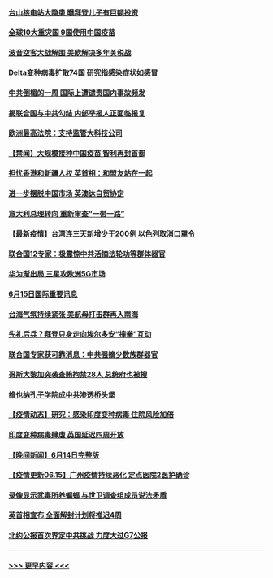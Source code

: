 #### [台山核电站大隐患 曝拜登儿子有巨额投资](../pages/prog202/a103143528.md?t=06160801) 
#### [全球10大重灾国 9国使用中国疫苗](../pages/prog202/a103143524.md?t=06160801) 
#### [波音空客大战解围 美欧解决多年关税战](../pages/prog202/a103143510.md?t=06160801) 
#### [Delta变种病毒扩散74国 研究指感染症状如感冒](../pages/prog202/a103143404.md?t=06160801) 
#### [中共倒楣的一周 国际上遭谴责国内事故频发](../pages/prog202/a103143426.md?t=06160801) 
#### [揭联合国与中共勾结 内部举报人正面临报复](../pages/prog202/a103143169.md?t=06160801) 
#### [欧洲最高法院：支持监管大科技公司](../pages/prog202/a103143302.md?t=06160801) 
#### [【禁闻】大规模接种中国疫苗 智利再封首都](../pages/prog202/a103143271.md?t=06160801) 
#### [担忧香港和新疆人权 英首相：和盟友站在一起](../pages/prog202/a103143262.md?t=06160801) 
#### [进一步摆脱中国市场 英澳达自贸协定](../pages/prog202/a103143256.md?t=06160801) 
#### [意大利总理转向 重新审查“一带一路”](../pages/prog202/a103143253.md?t=06160801) 
#### [【最新疫情】台湾连三天新增少于200例 以色列取消口罩令](../pages/prog202/a103143250.md?t=06160801) 
#### [联合国12专家：极震惊中共活摘法轮功等群体器官](../pages/prog202/a103143243.md?t=06160801) 
#### [华为渐出局  三星攻欧洲5G市场](../pages/prog202/a103143205.md?t=06160801) 
#### [6月15日国际重要讯息](../pages/prog202/a103143038.md?t=06160801) 
#### [台海气氛持续紧张 美航母打击群再入南海](../pages/prog202/a103143017.md?t=06160801) 
#### [先礼后兵？拜登只身走向埃尔多安“撞拳”互动](../pages/prog202/a103142878.md?t=06160801) 
#### [联合国专家获可靠消息：中共强摘少数族群器官](../pages/prog202/a103142991.md?t=06160801) 
#### [哥斯大黎加突袭查贿拘禁28人 总统府也被搜](../pages/prog202/a103142945.md?t=06160801) 
#### [维也纳孔子学院成中共渗透桥头堡](../pages/prog202/a103142903.md?t=06160801) 
#### [【疫情动态】研究：感染印度变种病毒 住院风险加倍](../pages/prog202/a103142856.md?t=06160801) 
#### [印度变种病毒肆虐 英国延迟四周开放](../pages/prog202/a103142695.md?t=06160801) 
#### [【晚间新闻】6月14日完整版](../pages/prog202/a103142814.md?t=06160801) 
#### [【疫情更新06.15】广州疫情持续恶化 定点医院2医护确诊](../pages/prog202/a103133785.md?t=06160801) 
#### [录像显示武毒所养蝙蝠 与世卫调查组成员说法矛盾](../pages/prog202/a103142356.md?t=06160801) 
#### [英首相宣布 全面解封计划将推迟4周](../pages/prog202/a103142639.md?t=06160801) 
#### [北约公报首次界定中共挑战 力度大过G7公报](../pages/prog202/a103142671.md?t=06160801) 

----
#### [ >>> 更早内容 <<< ](../indexes/prog202-earlier.md)
